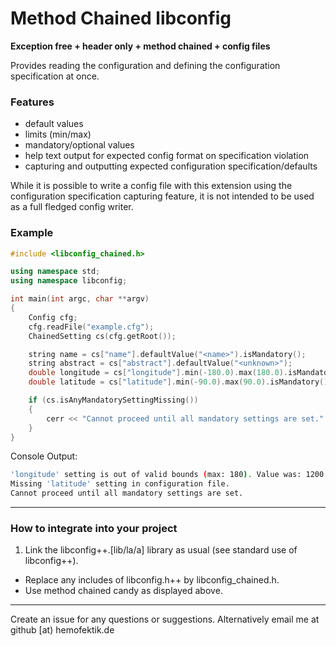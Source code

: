 # Method Chained libconfig #

**Exception free + header only + method chained + config files**

Provides reading the configuration and defining the configuration specification at once.

### Features ###

 * default values
 * limits (min/max)
 * mandatory/optional values
 * help text output for expected config format on specification violation
 * capturing and outputting expected configuration specification/defaults

While it is possible to write a config file with this extension using the configuration specification capturing feature, it is not intended to be used as a full fledged config writer.

### Example ###

```C++
#include <libconfig_chained.h>

using namespace std;
using namespace libconfig;

int main(int argc, char **argv)
{
    Config cfg;
    cfg.readFile("example.cfg");
    ChainedSetting cs(cfg.getRoot());

    string name = cs["name"].defaultValue("<name>").isMandatory();
    string abstract = cs["abstract"].defaultValue("<unknown>");
    double longitude = cs["longitude"].min(-180.0).max(180.0).isMandatory();
    double latitude = cs["latitude"].min(-90.0).max(90.0).isMandatory();

    if (cs.isAnyMandatorySettingMissing())
    {
        cerr << "Cannot proceed until all mandatory settings are set." << endl;
    }
}
```

Console Output:
```sh
'longitude' setting is out of valid bounds (max: 180). Value was: 1200.35
Missing 'latitude' setting in configuration file.
Cannot proceed until all mandatory settings are set.
```

---

### How to integrate into your project ###

 1. Link the libconfig++.[lib/la/a] library as usual (see standard use of libconfig++).
 * Replace any includes of libconfig.h++ by libconfig_chained.h.
 * Use method chained candy as displayed above.

---

Create an issue for any questions or suggestions. Alternatively email me at github [at) hemofektik.de